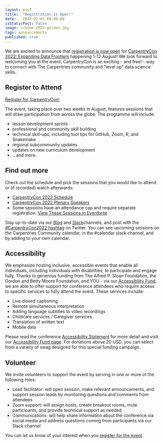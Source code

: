 ```yaml
---
layout: post
title:  "Registration is Open!"
date:   2022-07-01 09:00:00
isStaticPost: false
image: cchome-2022-golden.jpg
tags: announcements
published: true
---
```



We are excited to announce that [registration is now open](https://carpentrycon2022.eventbrite.com/) for [CarpentryCon 2022: Expanding Data Frontiers](https://2022.carpentrycon.org/) happening 1-12 August! We look forward to welcoming you at the event. CarpentryCon is an exciting - and free! - way to connect with The Carpentries community and "level up" data science skills.

## Register to Attend

<a href="https://carpentrycon2022.eventbrite.com/"
 class="btn btn-primary waves-effect waves-button waves-light waves-float" target="_blank">
  Register for CarpentryCon!
</a>

The event, taking place over two weeks in August, features sessions that will draw participation from across the globe. The programme will include:

* lesson development sprints
* professional and community skill building
* technical skill-ups, including tool tips for GitHub, Zoom, R, and Snakemake
* regional subcommunity updates
* updates on new curriculum development
* …and more.

## Find out more

Check out the schedule and pick the sessions that you would like to attend or (if recorded) watch afterwards:

* [CarpentryCon 2022 Schedule](https://2022.carpentrycon.org/schedule/)
* [CarpentryCon 2022 Plenary Speakers](https://2022.carpentrycon.org/speakers/)
* Some sessions have an attendance cap and require separate registration. [View These Sessions in Eventbrite](https://www.eventbrite.com/cc/carpentrycon-2022-697009)

Stay up-to-date via our [Blog](https://2022.carpentrycon.org/blog/) and [Slack](https://app.slack.com/accept-shared-channel/T0E80GCKS/I039V9V3JAU/enQtMzMzNTMzNTEyMDM2OC0xZmYyZGQ3MWU0ZjdkNGNjODU0YzQ5NWQ2MjYwYzk4Yjk1NDA2NmRlMjk5N2ZmYWY5MmZjNTU0M2NkYWQyMWUw)channels, and post with the [#CarpentryCon2022 hashtag](https://twitter.com/search?q=%23CarpentryCon2022) on Twitter. You can see upcoming sessions on the Carpentries Community calendar, in the #calendar slack channel, and by adding to your own calendar.

## Accessibility

We emphasize hosting inclusive, accessible events that enable all individuals, including individuals with disabilities, to participate and engage fully. Thanks to generous funding from The Alfred P. Sloan Foundation, the Gordon and Betty Moore Foundation, and YOU - via our [Accessibility Fund](https://fnd.us/3205pd?ref=sh_fAVdid), we are able to offer support for conference attendees who require access to specific services to fully attend the event. These services include:

* Live closed captioning
* Remote simultaneous interpretation
* Adding language subtitles to video recordings
* Childcare services / Caregiver services
* Translation of written text
* Mobile data

Please read the conference [Accessibility Statement](/accessibility/) for more detail and visit our [Accessibility Fund page](https://fnd.us/3205pd?ref=sh_fAVdid). For donations above 20 USD, you can select from a variety of swag designed for this special funding campaign.

## Volunteer

We invite volunteers to support the event by serving in one or more of the following roles:
* Lead facilitator: will open session, make relevant announcements, and support session leads by monitoring questions and comments from attendees
* Zoom support: will assign hosts, create breakout rooms, mute participants, and provide technical support as needed
* Communications: will help share information about the conference via social media and address questions coming from participants via our Slack channel

You can let us know of your interest when you [register for the event](https://carpentrycon2022.eventbrite.com/). 

